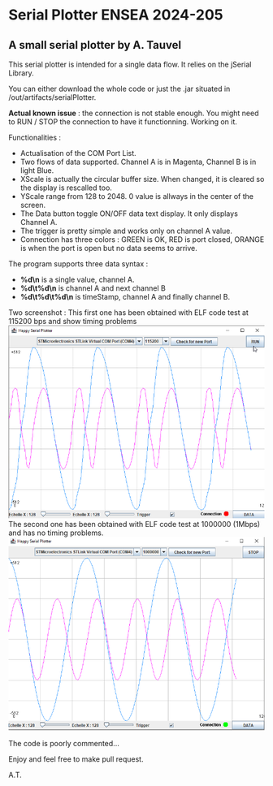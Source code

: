 # Serial Plotter ENSEA 2024-205
## A small serial plotter by A. Tauvel

This serial plotter is intended for a single data flow. It relies on the jSerial Library.

You can either download the whole code or just the .jar situated in /out/artifacts/serialPlotter.

**Actual known issue** : the connection is not stable enough. You might need to RUN / STOP the connection to have it functionning. Working on it.

Functionalities :
- Actualisation of the COM Port List.
- Two flows of data supported. Channel A is in Magenta, Channel B is in light Blue.
- XScale is actually the circular buffer size. When changed, it is cleared so the display is rescalled too.
- YScale range from 128 to 2048. 0 value is allways in the center of the screen.
- The Data button toggle ON/OFF data text display. It only displays Channel A.
- The trigger is pretty simple and works only on channel A value.
- Connection has three colors : GREEN is OK, RED is port closed, ORANGE is when the port is open but no data seems to arrive. 

The program supports three data syntax : 
- **%d\n** is a single value, channel A.
- **%d\t%d\n** is channel A and next channel B
- **%d\t%d\t%d\n** is timeStamp, channel A and finally channel B.

Two screenshot : 
This first one has been obtained with ELF code test at 115200 bps and show timing problems
![](Screenshot/CaptureEcranAvecRepliement.png)
The second one has been obtained with ELF code test at 1000000 (1Mbps) and has no timing problems.
![](Screenshot/SinusGeneration1Mbps.png)

The code is poorly commented...

Enjoy and feel free to make pull request.

A.T.

